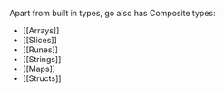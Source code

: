 Apart from built in types, go also has Composite types:
* [[Arrays]]
* [[Slices]]
* [[Runes]]
* [[Strings]]
* [[Maps]]
* [[Structs]]
